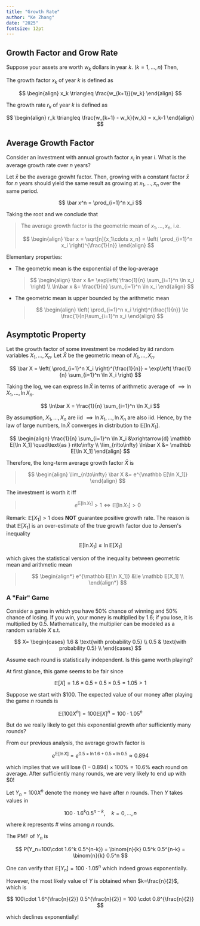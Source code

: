 ```yaml
---
title: "Growth Rate"
author: "Ke Zhang"
date: "2025"
fontsize: 12pt
---
```


## Growth Factor and Grow Rate

Suppose your assets are worth $w_k$ dollars in year $k$. ($k=1,\dots,n$) Then,

The growth factor $x_k$ of year $k$ is defined as

$$
\begin{align}
x_k \triangleq \frac{w_{k+1}}{w_k}
\end{align}
$$

The growth rate $r_k$ of year $k$ is defined as

$$
\begin{align}
r_k \triangleq \frac{w_{k+1} - w_k}{w_k} = x_k-1
\end{align}
$$

## Average Growth Factor

Consider an investment with annual growth factor $x_i$ in year $i$. What is the average growth rate over $n$ years?

Let $\bar x$ be the average growht factor. Then, growing with a constant factor $\bar x$ for $n$ years should yield the same result as growing at $x_1,\dots,x_n$ over the same period.

$$
\bar x^n = \prod_{i=1}^n x_i
$$

Taking the root and we conclude that

> The average growth factor is the geometric mean of $x_1,\dots,x_n$, i.e.
>
> $$
> \begin{align}
> \bar x = \sqrt[n]{x_1\cdots x_n} = \left( \prod_{i=1}^n x_i \right)^{\frac{1}{n}}
> \end{align}
> $$

Elementary properties:

* The geometric mean is the exponential of the log-average

  > $$
  > \begin{align}
  > \bar x &= \exp\left( \frac{1}{n} \sum_{i=1}^n \ln x_i \right) \\
  > \ln\bar x &= \frac{1}{n} \sum_{i=1}^n \ln x_i
  > \end{align}
  > $$

* The geometric mean is upper bounded by the arithmetic mean

  > $$
  > \begin{align}
  > \left( \prod_{i=1}^n x_i \right)^{\frac{1}{n}} \le \frac{1}{n}\sum_{i=1}^n x_i
  > \end{align}
  > $$

## Asymptotic Property

Let the growth factor of some investment be modeled by iid random variables $X_1,\dots,X_n$. Let $\bar X$ be the geometric mean of $X_1,\dots,X_n$.

$$
\bar X = \left( \prod_{i=1}^n X_i \right)^{\frac{1}{n}} = \exp\left( \frac{1}{n} \sum_{i=1}^n \ln X_i \right)
$$

Taking the log, we can express  $\ln\bar X$ in terms of arithmetic average of $\implies \ln X_1,\dots,\ln X_n$.

$$
\ln\bar X = \frac{1}{n} \sum_{i=1}^n \ln X_i
$$

By assumption, $X_1,\dots,X_n$ are iid $\implies \ln X_1,\dots,\ln X_n$ are also iid. Hence, by the law of large numbers, $\ln\bar X$ converges in distribution to $\mathbb E[\ln X_1]$.

$$
\begin{align}
\frac{1}{n} \sum_{i=1}^n \ln X_i &\xrightarrow{d} \mathbb E[\ln X_1]
\quad\text{as } n\to\infty
\\
\lim_{n\to\infty} \ln\bar X &= \mathbb E[\ln X_1]
\end{align}
$$

Therefore, the long-term average growth factor $\bar X$ is

> $$
> \begin{align}
> \lim_{n\to\infty} \bar X &= e^{\mathbb E[\ln X_1]}
> \end{align}
> $$

The investment is worth it iff

> $$
> e^{\mathbb E[\ln X_1]} > 1 \iff \mathbb E[\ln X_1] > 0
> $$

Remark: $\mathbb E[X_1] > 1$ does **NOT** guarantee positive growth rate. The reason is that $\mathbb E[X_1]$ is an over-estimate of the true growth factor due to Jensen's inequality

$$
\mathbb E[\ln X_1] \le \ln\mathbb E[X_1]
$$

which gives the statistical version of the inequality between geometric mean and arithmetic mean

> $$
> \begin{align*}
> e^{\mathbb E[\ln X_1]} &\le \mathbb E[X_1] \\
> \end{align*}
> $$

### A "Fair" Game

Consider a game in which you have 50% chance of winning and 50% chance of losing. If you win, your money is multiplied by 1.6; if you lose, it is multiplied by 0.5. Mathematically, the multiplier can be modeled as a random variable $X$ s.t.

$$
X=
\begin{cases}
1.6 & \text{with probability 0.5} \\
0.5 & \text{with probability 0.5} \\
\end{cases}
$$

Assume each round is statistically independent. Is this game worth playing?

At first glance, this game seems to be fair since

$$
\mathbb E[X] = 1.6 \times 0.5 + 0.5 \times 0.5 = 1.05 > 1
$$

Suppose we start with \$100. The expected value of our money after playing the game $n$ rounds is

$$
\mathbb E[100X^n] = 100 \mathbb E[X]^n = 100\cdot 1.05^n
$$

But do we really likely to get this exponential growth after sufficiently many rounds?

From our previous analysis, the average growth factor is

$$
e^{\mathbb E[\ln X]} = e^{0.5\times \ln 1.6 + 0.5\times \ln 0.5} \approx 0.894
$$

which implies that we will lose $(1-0.894)\times 100\% = 10.6\%$ each round on average. After sufficiently many rounds, we are very likely to end up with \$0!

Let $Y_n=100X^n$ denote the money we have after $n$ rounds. Then $Y$ takes values in

$$
100\cdot 1.6^k 0.5^{n-k}, \quad k=0,\dots,n
$$

where $k$ represents \# wins among $n$ rounds.

The PMF of $Y_n$ is

$$
P(Y_n=100\cdot 1.6^k 0.5^{n-k}) = \binom{n}{k} 0.5^k 0.5^{n-k} = \binom{n}{k} 0.5^n
$$

One can verify that $\mathbb E[Y_n] = 100\cdot 1.05^n$ which indeed grows exponentially.

However, the most likely value of $Y$ is obtained when $k=\frac{n}{2}$, which is

$$
100\cdot 1.6^{\frac{n}{2}} 0.5^{\frac{n}{2}} = 100 \cdot 0.8^{\frac{n}{2}}
$$

which declines exponentially!
